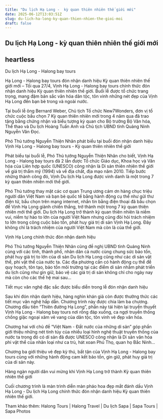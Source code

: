 ```yaml
---
title: "Du lịch Hạ Long -  kỳ quan thiên nhiên thế giới mới"
date: 2025-06-12T13:03:51Z
slug: du-lich-ha-long-ky-quan-thien-nhien-the-gioi-moi
draft: false
---
```


## Du lịch Hạ Long -  kỳ quan thiên nhiên thế giới mới

## heartless

Du lịch Hạ Long - Halong bay tours 
 
Hạ Long - Halong bay tours  đón nhận danh hiệu Kỳ quan thiên nhiên thế giới mới
– Tối qua 27/4, Vịnh Hạ Long - Halong bay tours  chính thức đón nhận danh hiệu Kỳ quan thiên nhiên thế giới. Buổi lễ được tổ chức trang trọng, mang đậm bản sắc văn hóa dân tộc, tôn vinh những nét đẹp của Vịnh Hạ Long đến bạn bè trong và ngoài nước.
 
Tại buổi lễ ông Bernard Weber, Chủ tịch Tổ chức New7Wonders, đơn vị tổ chức cuộc bầu chọn 7 Kỳ quan thiên nhiên mới trong 4 năm qua đã trao tặng bằng chứng nhận và biểu tượng kỳ quan cho Bộ trưởng Bộ Văn hóa, Thể thao và Du lịch Hoàng Tuấn Anh và Chủ tịch UBND tỉnh Quảng Ninh Nguyễn Văn Đọc.
 

Phó Thủ tướng Nguyễn Thiện Nhân phát biểu tại buổi đón nhận danh hiệu Vịnh Hạ Long - Halong bay tours  - Kỳ quan thiên nhiên thế giới
 
Phát biểu tại buổi lễ, Phó Thủ tướng Nguyễn Thiện Nhân cho biết, Vịnh Hạ Long - Halong bay tours  đã 2 lần được Tổ chức Giáo dục, Khoa học và Văn hóa của Liên hợp quốc (UNESCO) công nhận là Di sản thiên nhiên thế giới về giá trị thẩm mỹ (1994) và về địa chất, địa mạo năm 2010. Tiếp bước những thành công đó, Vịnh Du lịch Hạ Long được vinh danh là một trong 7 kỳ quan thiên nhiên mới thế giới.
 
Phó Thủ tướng thay mặt các cơ quan Trung ương cám ơn hàng chục triệu người dân Việt Nam và bạn bè quốc tế bằng hành động cụ thể như gửi thư điện tử, bầu chọn trên mạng internet, nhắn tin bằng điện thoại đã bầu chọn để Vịnh Hạ Long giành chiến thắng, trở thành một trong 7 kỳ quan thiên nhiên mới thế giới. Du lịch Hạ Long trở thành kỳ quan thiên nhiên là niềm vui, niềm tự hào to lớn của người Việt Nam nhưng cũng đòi hỏi trách nhiệm to lớn trong công cuộc bảo tồn, phát huy giá trị di sản Vịnh Hạ Long. Đây không chỉ là trách nhiệm của người Việt Nam mà còn là của thế giới.
 

Vịnh Hạ Long chính thức đón nhận danh hiệu
 
Phó Thủ tướng Nguyễn Thiện Nhân cũng đề nghị UBND tỉnh Quảng Ninh cùng với các tỉnh, thành phố, nhân dân cả nước cùng chung sức bảo tồn, phát huy giá trị to lớn của di sản Du lịch Hạ Long cũng như các di sản vật thể, phi vật thể của nước ta. Các địa phương cần có hành động cụ thể để quy hoạch, tôn tạo, bảo tồn môi trường tại các điểm di sản nhằm phát triển du lịch cũng như gìn giữ, bảo vệ các giá trị di sản không chỉ cho ngày nay mà còn cho các thế hệ mai sau…
 

Tiết mục văn nghệ đặc sắc được biểu diễn trong lễ đón nhận danh hiệu
 
Sau khi đón nhận danh hiệu, hàng nghìn khán giả còn được thưởng thức các tiết mục văn nghệ hấp dẫn. Chương trình này được chia làm ba chương. Chương đầu tiên “Thiên đường Hạ Long”, phần này tái hiện lại truyền thuyết Vịnh Hạ Long - Halong bay tours  nơi rồng đáp xuống, ca ngợi truyền thống chống giặc ngoại xâm vẻ vang của dân tộc, tôn vinh vẻ đẹp văn hóa.
 
Chương hai với chủ đề “Việt Nam - Đất nước của những di sản” góp phần giới thiệu những nét tinh túy của nhiều loại hình nghệ thuật truyền thống của nước ta trong đó có dí sản đã được UNESCO công nhận là Di sản văn hóa phi vật thể của nhân loại như ca trù, hát xoan Phú Thọ, quan họ Bắc Ninh…
 
Chương ba giới thiệu vẻ đẹp kỳ thú, bất tận của Vịnh Hạ Long - Halong bay tours  cùng với những hành động cam kết bảo tồn, gìn giữ, phát huy giá trị của di sản này.
 

Hàng ngàn người dân vui mừng khi Vịnh Hạ Long trở thành Kỳ quan thiên nhiên thế giới
 
Cuối chương trình là màn trình diễn màn pháo hoa đẹp mắt đánh dấu Vịnh Hạ Long - Du lịch Hạ Long chính thức đón nhận danh hiệu Kỳ quan thiên nhiên thế giới.
 
 
Tham khảo thêm:  Halong Tours | Halong Travel | Du lịch Sapa | Sapa Tours | Sapa Photos